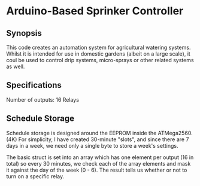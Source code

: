 # Arduino-Based Sprinker Controller

## Synopsis

This code creates an automation system for agricultural watering systems.  Whilst it is intended for use in domestic gardens (albeit on a large scale), it coul be used to control drip systems, micro-sprays or other related systems as well.

## Specifications

Number of outputs: 16 Relays

## Schedule Storage

Schedule storage is designed around the EEPROM inside the ATMega2560. (4K)  For simplicity, I have created 30-minute "slots", and since there are 7 days in a week, we need only a single byte to store a week's settings.

The basic struct is set into an array which has one element per output (16 in total) so every 30 minutes, we check each of the array elements and mask it against the day of the week (0 - 6).  The result tells us whether or not to turn on a specific relay.


